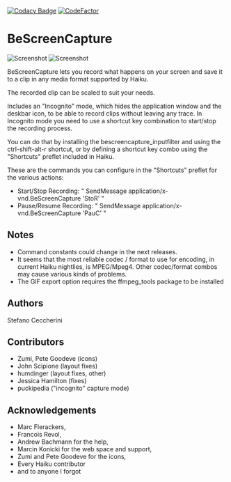 [![Codacy Badge](https://api.codacy.com/project/badge/Grade/63f373e0c5c04abfa329e6d505d1f014)](https://app.codacy.com/gh/jackburton79/bescreencapture?utm_source=github.com&utm_medium=referral&utm_content=jackburton79/bescreencapture&utm_campaign=Badge_Grade_Settings)
[![CodeFactor](https://www.codefactor.io/repository/github/jackburton79/bescreencapture/badge)](https://www.codefactor.io/repository/github/jackburton79/bescreencapture)
# BeScreenCapture
![Screenshot](https://raw.github.com/jackburton79/bescreencapture/master/BeScreenCapture.png) ![Screenshot](https://raw.github.com/jackburton79/bescreencapture/master/BeScreenCapture-options.png)

BeScreenCapture lets you record what happens on your screen and save it to a clip in any media format supported by Haiku.

The recorded clip can be scaled to suit your needs.

Includes an "Incognito" mode, which hides the application window and the deskbar icon, to be able to record clips without leaving any trace. In Incognito mode you need to use a shortcut key combination to start/stop the recording process.

You can do that by installing the bescreencapture_inputfilter and using the ctrl-shift-alt-r shortcut, or by defining a shortcut key combo using the "Shortcuts" preflet included in Haiku.

These are the commands you can configure in the "Shortcuts" preflet for the various actions:

*  Start/Stop Recording: " SendMessage application/x-vnd.BeScreenCapture 'StoR' "
*  Pause/Resume Recording: " SendMessage application/x-vnd.BeScreenCapture 'PauC' "

##	Notes

*  Command constants could change in the next releases.
*  It seems that the most reliable codec / format to use for encoding, in current Haiku nightlies, is MPEG/Mpeg4. Other codec/format combos may cause various kinds of problems.
*  The GIF export option requires the ffmpeg_tools package to be installed
 
##	Authors

Stefano Ceccherini

## Contributors

*  Zumi, Pete Goodeve (icons)
*  John Scipione (layout fixes)
*  humdinger (layout fixes, other)
*  Jessica Hamilton (fixes)
*  puckipedia ("incognito" capture mode)

##	Acknowledgements

*  Marc Flerackers,
*  Francois Revol,
*  Andrew Bachmann for the help,
*  Marcin Konicki for the web space and support,
*  Zumi and Pete Goodeve for the icons,
*  Every Haiku contributor
*  and to anyone I forgot